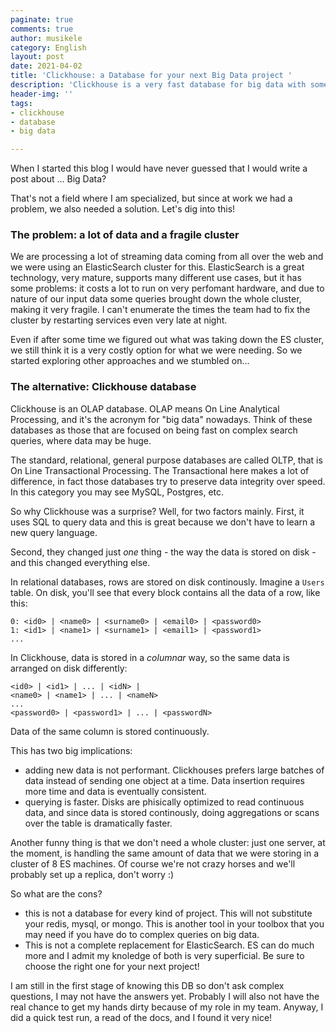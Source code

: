 ```yaml
---
paginate: true
comments: true
author: musikele
category: English
layout: post
date: 2021-04-02
title: 'Clickhouse: a Database for your next Big Data project '
description: 'Clickhouse is a very fast database for big data with some peculiar characteristics. '
header-img: ''
tags:
- clickhouse
- database
- big data

---
```

When I started this blog I would have never guessed that I would write a post about ... Big Data?

That's not a field where I am specialized, but since at work we had a problem, we also needed a solution. Let's dig into this! 

### The problem: a lot of data and a fragile cluster

We are processing a lot of streaming data coming from all over the web and we were using an ElasticSearch cluster for this. ElasticSearch is a great technology, very mature, supports many different use cases, but it has some problems: it costs a lot to run on very perfomant hardware, and due to nature of our input data some queries brought down the whole cluster, making it very fragile. I can't enumerate the times the team had to fix the cluster by restarting services even very late at night. 

Even if after some time we figured out what was taking down the ES cluster, we still think it is a very costly option for what we were needing. So we started exploring other approaches and we stumbled on...

### The alternative: Clickhouse database 

Clickhouse is an OLAP database. OLAP means On Line Analytical Processing, and it's the acronym for "big data" nowadays. Think of these databases as those that are focused on being fast on complex search queries, where data may be huge. 

The standard, relational, general purpose databases are called OLTP, that is On Line Transactional Processing. The Transactional here makes a lot of difference, in fact those databases try to preserve data integrity over speed. In this category you may see MySQL, Postgres, etc. 

So why Clickhouse was a surprise? Well, for two factors mainly. First, it uses SQL to query data and this is great because we don't have to learn a new query language. 

Second, they changed just _one_ thing - the way the data is stored on disk - and this changed everything else. 

In relational databases, rows are stored on disk continously. Imagine a `Users` table. On disk, you'll see that every block contains all the data of a row, like this:

    0: <id0> | <name0> | <surname0> | <email0> | <password0> 
    1: <id1> | <name1> | <surname1> | <email1> | <password1>
    ...

In Clickhouse, data is stored in a _columnar_ way, so the same data is arranged on disk differently: 

    <id0> | <id1> | ... | <idN> | 
    <name0> | <name1> | ... | <nameN>
    ...
    <password0> | <password1> | ... | <passwordN>

Data of the same column is stored continuously. 

This has two big implications: 

* adding new data is not performant. Clickhouses prefers large batches of data instead of sending one object at a time. Data insertion requires more time and data is eventually consistent. 
* querying is faster. Disks are phisically optimized to read continuous data, and since data is stored continously, doing aggregations or scans over the table is dramatically faster. 

Another funny thing is that we don't need a whole cluster: just one server, at the moment, is handling the same amount of data that we were storing in a cluster of 8 ES machines. Of course we're not crazy horses and we'll probably set up a replica, don't worry :) 

So what are the cons? 

* this is not a database for every kind of project. This will not substitute your redis, mysql, or mongo. This is another tool in your toolbox that you may need if you have do to complex queries on big data. 
* This is not a complete replacement for ElasticSearch. ES can do much more and I admit my knoledge of both is very superficial. Be sure to choose the right one for your next project! 

I am still in the first stage of knowing this DB so don't ask complex questions, I may not have the answers yet. Probably I will also not have the real chance to get my hands dirty because of my role in my team. Anyway, I did a quick test run, a read of the docs, and I found it very nice! 